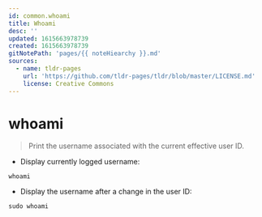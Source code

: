 ```yaml
---
id: common.whoami
title: Whoami
desc: ''
updated: 1615663978739
created: 1615663978739
gitNotePath: 'pages/{{ noteHiearchy }}.md'
sources:
  - name: tldr-pages
    url: 'https://github.com/tldr-pages/tldr/blob/master/LICENSE.md'
    license: Creative Commons
---
```

# whoami

> Print the username associated with the current effective user ID.

- Display currently logged username:

`whoami`

- Display the username after a change in the user ID:

`sudo whoami`

